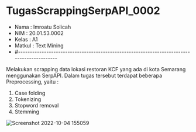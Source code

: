 # TugasScrappingSerpAPI_0002
- Nama    : Imroatu Solicah
- NIM     : 20.01.53.0002
- Kelas   : A1
- Matkul  : Text Mining
- #-------------------------------------------------------------------------------------------

Melakukan scrapping data lokasi restoran KCF yang ada di kota Semarang menggunakan SerpAPI. 
Dalam tugas tersebut terdapat beberapa Preprocessing, yaitu :
1. Case folding
2. Tokenizing
3. Stopword removal
4. Stemming

![Screenshot 2022-10-04 155059](https://user-images.githubusercontent.com/107184872/193777018-f8e3dcb2-22a8-4fb9-9b5a-aba2237b95c3.jpg)



